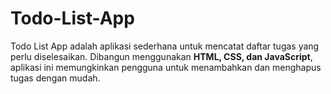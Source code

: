 # Todo-List-App
Todo List App adalah aplikasi sederhana untuk mencatat daftar tugas yang perlu diselesaikan. Dibangun menggunakan **HTML, CSS, dan JavaScript**, aplikasi ini memungkinkan pengguna untuk menambahkan dan menghapus tugas dengan mudah.
